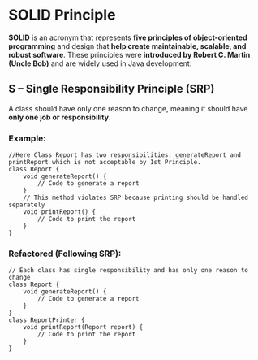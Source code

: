 # SOLID Principle

**SOLID** is an acronym that represents **five principles of object-oriented programming** and design that **help create maintainable, scalable, and robust software**. These principles were **introduced by Robert C. Martin (Uncle Bob)** and are widely used in Java development.

## S – Single Responsibility Principle (SRP)
A class should have only one reason to change, meaning it should have **only one job or responsibility**.
### Example:
```
//Here Class Report has two responsibilities: generateReport and printReport which is not acceptable by 1st Principle.
class Report {
    void generateReport() {
        // Code to generate a report
    }
    // This method violates SRP because printing should be handled separately
    void printReport() {
        // Code to print the report
    }
}
```
### Refactored (Following SRP):
```
// Each class has single responsibility and has only one reason to change
class Report {
    void generateReport() {
        // Code to generate a report
    }
}
class ReportPrinter {
    void printReport(Report report) {
        // Code to print the report
    }
}
```
